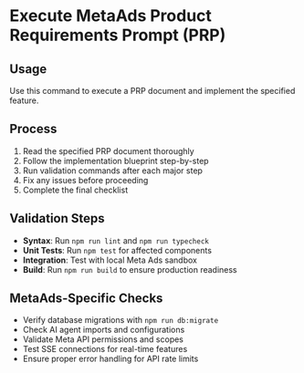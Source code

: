 # Execute MetaAds Product Requirements Prompt (PRP)

## Usage
Use this command to execute a PRP document and implement the specified feature.

## Process
1. Read the specified PRP document thoroughly
2. Follow the implementation blueprint step-by-step
3. Run validation commands after each major step
4. Fix any issues before proceeding
5. Complete the final checklist

## Validation Steps
- **Syntax**: Run `npm run lint` and `npm run typecheck`
- **Unit Tests**: Run `npm test` for affected components
- **Integration**: Test with local Meta Ads sandbox
- **Build**: Run `npm run build` to ensure production readiness

## MetaAds-Specific Checks
- Verify database migrations with `npm run db:migrate`
- Check AI agent imports and configurations
- Validate Meta API permissions and scopes
- Test SSE connections for real-time features
- Ensure proper error handling for API rate limits